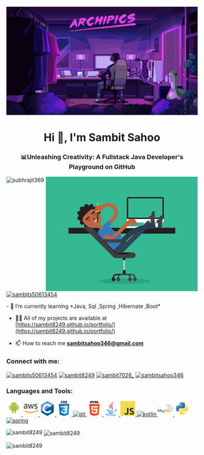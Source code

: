 [![MasterHead](https://github.com/sambit8249/sambit8249/blob/main/banner.gif)](https://github.com/subhrajit369/subhrajit369/blob/main/banner.gif)
<h1 align="center">Hi 👋, I'm Sambit Sahoo</h1>
<h3 align="center">📊Unleashing Creativity: A Fullstack Java Developer's Playground on GitHub</h3>
<img align="right" alt="Coding" width="400" src="https://github.com/sambit8249/sambit8249/blob/main/Bkg.gif">

<p align="left"> <img src="https://komarev.com/ghpvc/?username=subhrajit369&label=Profile%20views&color=0e75b6&style=flat" alt="subhrajit369" /> </p>

<p align="left"> <a href="https://twitter.com/sambits50613454" target="blank"><img src="https://img.shields.io/twitter/follow/sambits50613454?logo=twitter&style=for-the-badge" alt="sambits50613454" /></a> </p>
- 🌱 I’m currently learning *Java, Sql ,Spring ,Hibernate ,Boot*



- 👨‍💻 All of my projects are available at [https://sambit8249.github.io/portfolio/](https://sambit8249.github.io/portfolio/)

- 📫 How to reach me **sambitsahoo346@gmail.com**

<h3 align="left">Connect with me:</h3>
<p align="left">
<a href="https://twitter.com/sambits50613454" target="blank"><img align="center" src="https://raw.githubusercontent.com/rahuldkjain/github-profile-readme-generator/master/src/images/icons/Social/twitter.svg" alt="sambits50613454" height="30" width="40" /></a>
<a href="https://linkedin.com/in/sambit8249" target="blank"><img align="center" src="https://raw.githubusercontent.com/rahuldkjain/github-profile-readme-generator/master/src/images/icons/Social/linked-in-alt.svg" alt="sambit8249" height="30" width="40" /></a>
<a href="https://instagram.com/sambit7026_" target="blank"><img align="center" src="https://raw.githubusercontent.com/rahuldkjain/github-profile-readme-generator/master/src/images/icons/Social/instagram.svg" alt="sambit7026_" height="30" width="40" /></a>
<a href="https://www.hackerrank.com/sambitsahoo346" target="blank"><img align="center" src="https://raw.githubusercontent.com/rahuldkjain/github-profile-readme-generator/master/src/images/icons/Social/hackerrank.svg" alt="sambitsahoo346" height="30" width="40" /></a>
</p>

<h3 align="left">Languages and Tools:</h3>
<p align="left"> <a href="https://developer.android.com" target="_blank" rel="noreferrer"> <img src="https://raw.githubusercontent.com/devicons/devicon/master/icons/android/android-original-wordmark.svg" alt="android" width="40" height="40"/> </a> <a href="https://aws.amazon.com" target="_blank" rel="noreferrer"> <img src="https://raw.githubusercontent.com/devicons/devicon/master/icons/amazonwebservices/amazonwebservices-original-wordmark.svg" alt="aws" width="40" height="40"/> </a> <a href="https://www.cprogramming.com/" target="_blank" rel="noreferrer"> <img src="https://raw.githubusercontent.com/devicons/devicon/master/icons/c/c-original.svg" alt="c" width="40" height="40"/> </a> <a href="https://www.w3schools.com/css/" target="_blank" rel="noreferrer"> <img src="https://raw.githubusercontent.com/devicons/devicon/master/icons/css3/css3-original-wordmark.svg" alt="css3" width="40" height="40"/> </a> <a href="https://git-scm.com/" target="_blank" rel="noreferrer"> <img src="https://www.vectorlogo.zone/logos/git-scm/git-scm-icon.svg" alt="git" width="40" height="40"/> </a> <a href="https://www.w3.org/html/" target="_blank" rel="noreferrer"> <img src="https://raw.githubusercontent.com/devicons/devicon/master/icons/html5/html5-original-wordmark.svg" alt="html5" width="40" height="40"/> </a> <a href="https://www.java.com" target="_blank" rel="noreferrer"> <img src="https://raw.githubusercontent.com/devicons/devicon/master/icons/java/java-original.svg" alt="java" width="40" height="40"/> </a> <a href="https://developer.mozilla.org/en-US/docs/Web/JavaScript" target="_blank" rel="noreferrer"> <img src="https://raw.githubusercontent.com/devicons/devicon/master/icons/javascript/javascript-original.svg" alt="javascript" width="40" height="40"/> </a> <a href="https://kotlinlang.org" target="_blank" rel="noreferrer"> <img src="https://www.vectorlogo.zone/logos/kotlinlang/kotlinlang-icon.svg" alt="kotlin" width="40" height="40"/> </a> <a href="https://www.mysql.com/" target="_blank" rel="noreferrer"> <img src="https://raw.githubusercontent.com/devicons/devicon/master/icons/mysql/mysql-original-wordmark.svg" alt="mysql" width="40" height="40"/> </a> <a href="https://www.python.org" target="_blank" rel="noreferrer"> <img src="https://raw.githubusercontent.com/devicons/devicon/master/icons/python/python-original.svg" alt="python" width="40" height="40"/> </a> <a href="https://spring.io/" target="_blank" rel="noreferrer"> <img src="https://www.vectorlogo.zone/logos/springio/springio-icon.svg" alt="spring" width="40" height="40"/> </a> </p>


<p><img align="left" src="https://github-readme-stats.vercel.app/api/top-langs?username=sambit8249&show_icons=true&locale=en&layout=compact" alt="sambit8249" /></p>

<p>&nbsp;<img align="center" src="https://github-readme-stats.vercel.app/api?username=sambit8249&show_icons=true&locale=en" alt="sambit8249" /></p>

<p><img align="center" src="https://github-readme-streak-stats.herokuapp.com/?user=sambit8249&" alt="sambit8249" /></p>

